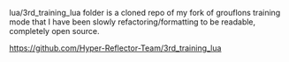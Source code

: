 lua/3rd_training_lua folder is a cloned repo of my fork of grouflons training mode that I have been slowly refactoring/formatting to be readable, completely open source.

https://github.com/Hyper-Reflector-Team/3rd_training_lua
